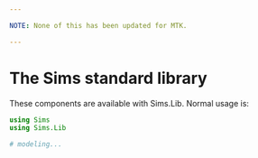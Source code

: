 ```yaml
---

NOTE: None of this has been updated for MTK.

---
```


# The Sims standard library

These components are available with Sims.Lib. Normal usage is:

```julia
using Sims
using Sims.Lib

# modeling...
```
